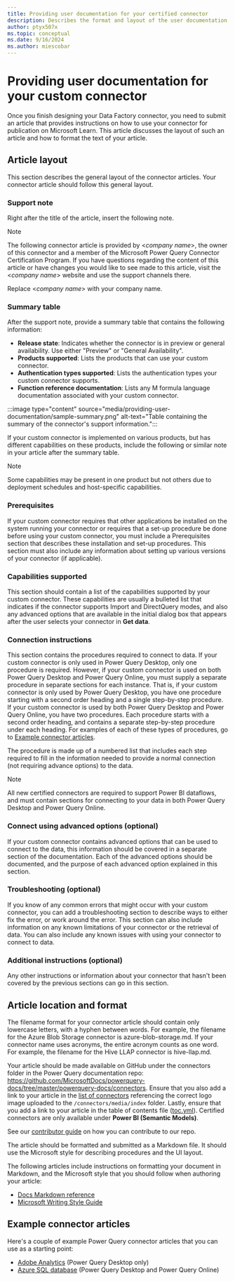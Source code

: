 ```yaml
---
title: Providing user documentation for your certified connector
description: Describes the format and layout of the user documentation that needs to be submitted for your Power Query custom connector.
author: ptyx507x
ms.topic: conceptual
ms.date: 9/16/2024
ms.author: miescobar
---
```


# Providing user documentation for your custom connector

Once you finish designing your Data Factory connector, you need to submit an article that provides instructions on how to use your connector for publication on Microsoft Learn. This article discusses the layout of such an article and how to format the text of your article.

## Article layout

This section describes the general layout of the connector articles. Your connector article should follow this general layout.

### Support note

Right after the title of the article, insert the following note.

> [!NOTE]
>The following connector article is provided by \<_company name_>, the owner of this connector and a member of the Microsoft Power Query Connector Certification Program. If you have questions regarding the content of this article or have changes you would like to see made to this article, visit the \<_company name_> website and use the support channels there.

Replace \<_company name_> with your company name.

### Summary table

After the support note, provide a summary table that contains the following information:

* **Release state**: Indicates whether the connector is in preview or general availability. Use either "Preview" or "General Availability".
* **Products supported**: Lists the products that can use your custom connector.
* **Authentication types supported**: Lists the authentication types your custom connector supports.
* **Function reference documentation**: Lists any M formula language documentation associated with your custom connector.

:::image type="content" source="media/providing-user-documentation/sample-summary.png" alt-text="Table containing the summary of the connector's support information.":::

If your custom connector is implemented on various products, but has different capabilities on these products, include the following or similar note in your article after the summary table.

> [!NOTE]
>Some capabilities may be present in one product but not others due to deployment schedules and host-specific capabilities.

### Prerequisites

If your custom connector requires that other applications be installed on the system running your connector or requires that a set-up procedure be done before using your custom connector, you must include a Prerequisites section that describes these installation and set-up procedures. This section must also include any information about setting up various versions of your connector (if applicable).

### Capabilities supported

This section should contain a list of the capabilities supported by your custom connector. These capabilities are usually a bulleted list that indicates if the connector supports Import and DirectQuery modes, and also any advanced options that are available in the initial dialog box that appears after the user selects your connector in **Get data**.

### Connection instructions

This section contains the procedures required to connect to data. If your custom connector is only used in Power Query Desktop, only one procedure is required. However, if your custom connector is used on both Power Query Desktop and Power Query Online, you must supply a separate procedure in separate sections for each instance. That is, if your custom connector is only used by Power Query Desktop, you have one procedure starting with a second order heading and a single step-by-step procedure. If your custom connector is used by both Power Query Desktop and Power Query Online, you have two procedures. Each procedure starts with a second order heading, and contains a separate step-by-step procedure under each heading. For examples of each of these types of procedures, go to [Example connector articles](#example-connector-articles).

The procedure is made up of a numbered list that includes each step required to fill in the information needed to provide a normal connection (not requiring advance options) to the data.

> [!NOTE]
>All new certified connectors are required to support Power BI dataflows, and must contain sections for connecting to your data in both Power Query Desktop and Power Query Online.

### Connect using advanced options (optional)

If your custom connector contains advanced options that can be used to connect to the data, this information should be covered in a separate section of the documentation. Each of the advanced options should be documented, and the purpose of each advanced option explained in this section.

### Troubleshooting (optional)

If you know of any common errors that might occur with your custom connector, you can add a troubleshooting section to describe ways to either fix the error, or work around the error. This section can also include information on any known limitations of your connector or the retrieval of data. You can also include any known issues with using your connector to connect to data.

### Additional instructions (optional)

Any other instructions or information about your connector that hasn't been covered by the previous sections can go in this section.

## Article location and format

The filename format for your connector article should contain only lowercase letters, with a hyphen between words. For example, the filename for the Azure Blob Storage connector is azure-blob-storage.md. If your connector name uses acronyms, the entire acronym counts as one word. For example, the filename for the Hive LLAP connector is hive-llap.md.

Your article should be made available on GitHub under the connectors folder in the Power Query documentation repo: <https://github.com/MicrosoftDocs/powerquery-docs/tree/master/powerquery-docs/connectors>. Ensure that you also add a link to your article in the [list of connectors](https://github.com/MicrosoftDocs/powerquery-docs/blob/main/powerquery-docs/connectors/index.md) referencing the correct logo image uploaded to the `/connectors/media/index` folder. Lastly, ensure that you add a link to your article in the table of contents file ([toc.yml](https://github.com/MicrosoftDocs/powerquery-docs/blob/main/powerquery-docs/toc.yml)). Certified connectors are only available under **Power BI (Semantic Models)**.

See our [contributor guide](/contribute/) on how you can contribute to our repo.

The article should be formatted and submitted as a Markdown file. It should use the Microsoft style for describing procedures and the UI layout.  

The following articles include instructions on formatting your document in Markdown, and the Microsoft style that you should follow when authoring your article:

* [Docs Markdown reference](/contribute/markdown-reference)
* [Microsoft Writing Style Guide](/style-guide/welcome/)

## Example connector articles

Here's a couple of example Power Query connector articles that you can use as a starting point:

* [Adobe Analytics](/power-query/connectors/adobe-analytics) (Power Query Desktop only)
* [Azure SQL database](/power-query/connectors/azure-sql-database) (Power Query Desktop and Power Query Online)
